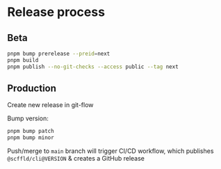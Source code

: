 # Release process

## Beta

```sh
pnpm bump prerelease --preid=next
pnpm build
pnpm publish --no-git-checks --access public --tag next
```

## Production

Create new release in git-flow

Bump version:

```sh
pnpm bump patch
pnpm bump minor
```

Push/merge to `main` branch will trigger CI/CD workflow, which publishes `@scffld/cli@VERSION` & creates a GitHub release
